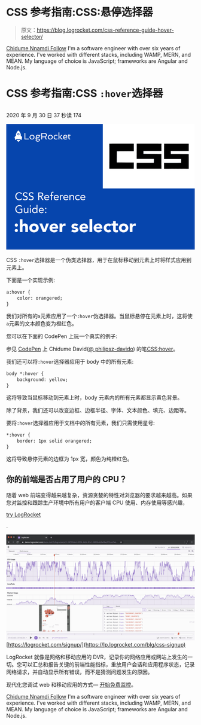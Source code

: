 # CSS 参考指南:CSS:悬停选择器

> 原文：<https://blog.logrocket.com/css-reference-guide-hover-selector/>

[Chidume Nnamdi Follow](https://blog.logrocket.com/author/chidumennamdi/) I'm a software engineer with over six years of experience. I've worked with different stacks, including WAMP, MERN, and MEAN. My language of choice is JavaScript; frameworks are Angular and Node.js.

# CSS 参考指南:CSS `:hover`选择器

## 

2020 年 9 月 30 日 37 秒读 174

![CSS Reference Guide: CSS :hover Selector](img/f2346f96fb9844d07cc4d36d166119a5.png)

CSS `:hover`选择器是一个伪类选择器，用于在鼠标移动到元素上时将样式应用到元素上。

下面是一个实现示例:

```
a:hover {
    color: orangered;
}
```

我们对所有的`a`元素应用了一个`:hover`伪选择器。当鼠标悬停在元素上时，这将使`a`元素的文本颜色变为橙红色。

您可以在下面的 CodePen 上玩一个真实的例子:

参见 [CodePen](https://codepen.io) 上 Chidume David([@ philipsz-davido](https://codepen.io/philipsz-davido))
的笔[CSS:hover](https://codepen.io/philipsz-davido/pen/XWdYvGJ)。

我们还可以将`:hover`选择器应用于 body 中的所有元素:

```
body *:hover {
    background: yellow;
}
```

这将导致当鼠标移动到元素上时，body 元素内的所有元素都显示黄色背景。

除了背景，我们还可以改变边框、边框半径、字体、文本颜色、填充、边距等。

要将`:hover`选择器应用于文档中的所有元素，我们只需使用星号:

```
*:hover {
    border: 1px solid orangered;
}
```

这将导致悬停元素的边框为 1px 宽，颜色为纯橙红色。

## 你的前端是否占用了用户的 CPU？

随着 web 前端变得越来越复杂，资源贪婪的特性对浏览器的要求越来越高。如果您对监控和跟踪生产环境中所有用户的客户端 CPU 使用、内存使用等感兴趣，

[try LogRocket](https://lp.logrocket.com/blg/css-signup)

.

[![LogRocket Dashboard Free Trial Banner](img/dacb06c713aec161ffeaffae5bd048cd.png)](https://lp.logrocket.com/blg/css-signup)[https://logrocket.com/signup/](https://lp.logrocket.com/blg/css-signup)

LogRocket 就像是网络和移动应用的 DVR，记录你的网络应用或网站上发生的一切。您可以汇总和报告关键的前端性能指标，重放用户会话和应用程序状态，记录网络请求，并自动显示所有错误，而不是猜测问题发生的原因。

现代化您调试 web 和移动应用的方式— [开始免费监控](https://lp.logrocket.com/blg/css-signup)。

[Chidume Nnamdi Follow](https://blog.logrocket.com/author/chidumennamdi/) I'm a software engineer with over six years of experience. I've worked with different stacks, including WAMP, MERN, and MEAN. My language of choice is JavaScript; frameworks are Angular and Node.js.